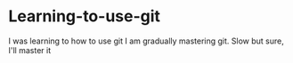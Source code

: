 # Learning-to-use-git
I was learning to how to use git
I am gradually mastering git. Slow but sure, I'll master it
